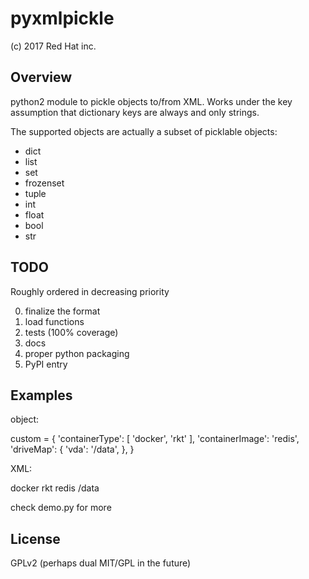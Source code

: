 pyxmlpickle
============
(c) 2017 Red Hat inc.


Overview
--------

python2 module to pickle objects to/from XML.
Works under the key assumption that dictionary keys are always and only strings.

The supported objects are actually a subset of picklable objects:

- dict
- list
- set
- frozenset
- tuple
- int
- float
- bool
- str

TODO
----

Roughly ordered in decreasing priority

0. finalize the format
1. load functions
2. tests (100% coverage)
3. docs
4. proper python packaging
5. PyPI entry


Examples
--------

object:
  
  custom = {
    'containerType': [
      'docker',
      'rkt'
    ],
    'containerImage': 'redis',
      'driveMap': {
        'vda': '/data',
      },
  }
  

XML:

  
  <?xml version="1.0" ?>
  <pyxmlpickle>
    <value type="dict">
      <item key="containerType" type="list">
        <item index="0" type="str">docker</item>
        <item index="1" type="str">rkt</item>
      </item>
      <item key="containerImage" type="str">redis</item>
      <item key="driveMap" type="dict">
        <item key="vda" type="str">/data</item>
      </item>
    </value>
  </pyxmlpickle>
  

check demo.py for more


License
-------

GPLv2 (perhaps dual MIT/GPL in the future)
